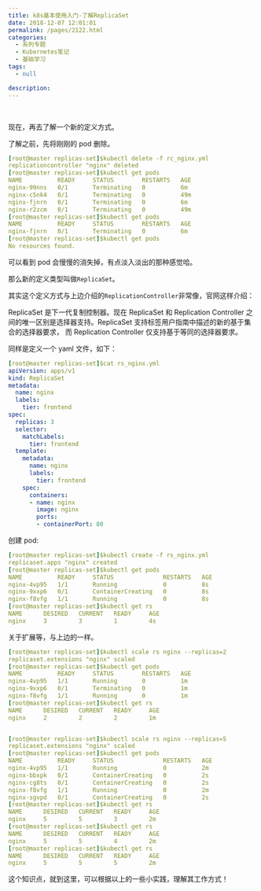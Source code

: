 ```yaml
---
title: k8s基本使用入门-了解ReplicaSet
date: 2018-12-07 12:01:01
permalink: /pages/2122.html
categories:
  - 系列专题
  - Kubernetes笔记
  - 基础学习
tags:
  - null

description:
---
```


<br><ArticleTopAd></ArticleTopAd>


现在，再去了解一个新的定义方式。



了解之前，先将刚刚的 pod 删除。



```yaml
[root@master replicas-set]$kubectl delete -f rc_nginx.yml
replicationcontroller "nginx" deleted
[root@master replicas-set]$kubectl get pods
NAME          READY     STATUS        RESTARTS   AGE
nginx-99nns   0/1       Terminating   0          6m
nginx-c5nk4   0/1       Terminating   0          49m
nginx-fjnrn   0/1       Terminating   0          6m
nginx-r2zcm   0/1       Terminating   0          49m
[root@master replicas-set]$kubectl get pods
NAME          READY     STATUS        RESTARTS   AGE
nginx-fjnrn   0/1       Terminating   0          6m
[root@master replicas-set]$kubectl get pods
No resources found.
```



可以看到 pod 会慢慢的消失掉，有点淡入淡出的那种感觉哈。



那么新的定义类型叫做`ReplicaSet`。



其实这个定义方式与上边介绍的`ReplicationController`非常像，官网这样介绍：



ReplicaSet 是下一代复制控制器。现在 ReplicaSet 和 Replication Controller 之间的唯一区别是选择器支持。ReplicaSet 支持标签用户指南中描述的新的基于集合的选择器要求， 而 Replication Controller 仅支持基于等同的选择器要求。



同样是定义一个 yaml 文件，如下：



```yaml
[root@master replicas-set]$cat rs_nginx.yml
apiVersion: apps/v1
kind: ReplicaSet
metadata:
  name: nginx
  labels:
    tier: frontend
spec:
  replicas: 3
  selector:
    matchLabels:
      tier: frontend
  template:
    metadata:
      name: nginx
      labels:
        tier: frontend
    spec:
      containers:
      - name: nginx
        image: nginx
        ports:
        - containerPort: 80
```



创建 pod:



```yaml
[root@master replicas-set]$kubectl create -f rs_nginx.yml
replicaset.apps "nginx" created
[root@master replicas-set]$kubectl get pods
NAME          READY     STATUS              RESTARTS   AGE
nginx-4vp95   1/1       Running             0          8s
nginx-9xxp6   0/1       ContainerCreating   0          8s
nginx-f8vfg   1/1       Running             0          8s
[root@master replicas-set]$kubectl get rs
NAME      DESIRED   CURRENT   READY     AGE
nginx     3         3         1         4s
```



关于扩展等，与上边的一样。



```yaml
[root@master replicas-set]$kubectl scale rs nginx --replicas=2
replicaset.extensions "nginx" scaled
[root@master replicas-set]$kubectl get pods
NAME          READY     STATUS        RESTARTS   AGE
nginx-4vp95   1/1       Running       0          1m
nginx-9xxp6   0/1       Terminating   0          1m
nginx-f8vfg   1/1       Running       0          1m
[root@master replicas-set]$kubectl get rs
NAME      DESIRED   CURRENT   READY     AGE
nginx     2         2         2         1m


[root@master replicas-set]$kubectl scale rs nginx --replicas=5
replicaset.extensions "nginx" scaled
[root@master replicas-set]$kubectl get pods
NAME          READY     STATUS              RESTARTS   AGE
nginx-4vp95   1/1       Running             0          2m
nginx-bbxpk   0/1       ContainerCreating   0          2s
nginx-cg8ts   0/1       ContainerCreating   0          2s
nginx-f8vfg   1/1       Running             0          2m
nginx-sgvpd   0/1       ContainerCreating   0          2s
[root@master replicas-set]$kubectl get rs
NAME      DESIRED   CURRENT   READY     AGE
nginx     5         5         3         2m
[root@master replicas-set]$kubectl get rs
NAME      DESIRED   CURRENT   READY     AGE
nginx     5         5         4         2m
[root@master replicas-set]$kubectl get rs
NAME      DESIRED   CURRENT   READY     AGE
nginx     5         5         5         2m
```



这个知识点，就到这里，可以根据以上的一些小实践，理解其工作方式！


<br><ArticleTopAd></ArticleTopAd>
